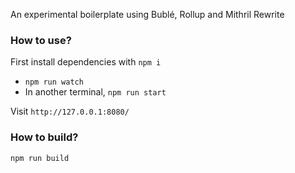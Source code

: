 An experimental boilerplate using Bublé, Rollup and Mithril Rewrite

### How to use?
First install dependencies with `npm i`

* `npm run watch`
* In another terminal, `npm run start`

Visit `http://127.0.0.1:8080/`

### How to build?

`npm run build`
